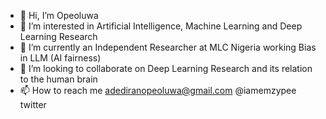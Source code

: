 - 👋 Hi, I’m Opeoluwa
- 👀 I’m interested in Artificial Intelligence, Machine Learning and Deep Learning Research
- 🌱 I’m currently an Independent Researcher at MLC Nigeria working Bias in LLM (AI fairness)
- 💞️ I’m looking to collaborate on Deep Learning Research and its relation to the human brain 
- 📫 How to reach me adediranopeoluwa@gmail.com @iamemzypee twitter

<!---
Emzypee/Emzypee is a ✨ special ✨ repository because its `README.md` (this file) appears on your GitHub profile.
You can click the Preview link to take a look at your changes.
--->
